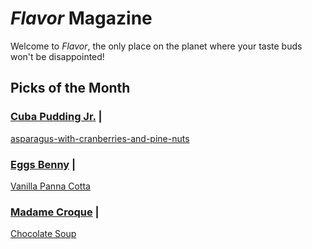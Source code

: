 # _Flavor_ Magazine

Welcome to _Flavor_, the only place on the planet where your taste buds won't be disappointed!



## Picks of the Month

### [Cuba Pudding Jr.](writer/cuba-pudding-jr.md) | 

[asparagus-with-cranberries-and-pine-nuts](recipe/feb/asparagus-with-cranberries-and-pine-nuts.md)

### [Eggs Benny](writer/eggs-benny.md) | 

[Vanilla Panna Cotta](recipe/jan/vanilla-panna-cotta.md)

### [Madame Croque](writer/madame-croque.md) | 

[Chocolate Soup](recipe/jan/chocolate-soup.md)
